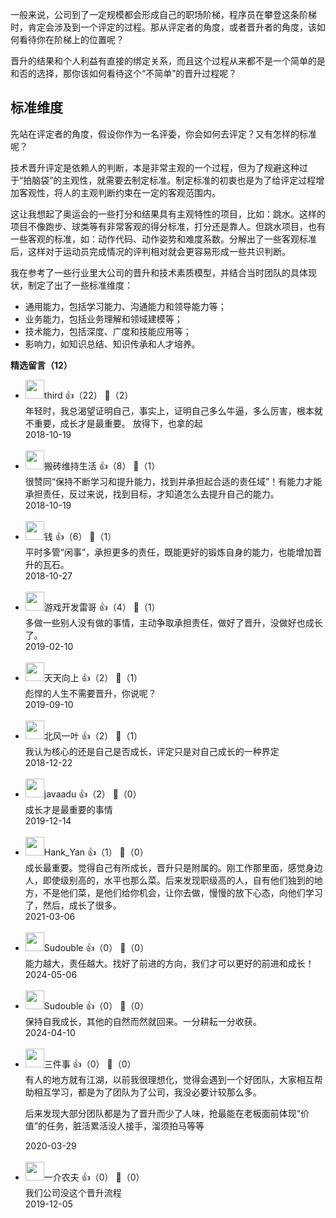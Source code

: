 一般来说，公司到了一定规模都会形成自己的职场阶梯，程序员在攀登这条阶梯时，肯定会涉及到一个评定的过程。那从评定者的角度，或者晋升者的角度，该如何看待你在阶梯上的位置呢？

晋升的结果和个人利益有直接的绑定关系，而且这个过程从来都不是一个简单的是和否的选择，那你该如何看待这个“不简单”的晋升过程呢？

## 标准维度

先站在评定者的角度，假设你作为一名评委，你会如何去评定？又有怎样的标准呢？

技术晋升评定是依赖人的判断，本是非常主观的一个过程，但为了规避这种过于“拍脑袋”的主观性，就需要去制定标准。制定标准的初衷也是为了给评定过程增加客观性，将人的主观判断约束在一定的客观范围内。

这让我想起了奥运会的一些打分和结果具有主观特性的项目，比如：跳水。这样的项目不像跑步、球类等有非常客观的得分标准，打分还是靠人。但跳水项目，也有一些客观的标准，如：动作代码、动作姿势和难度系数。分解出了一些客观标准后，这样对于运动员完成情况的评判相对就会更容易形成一些共识判断。

我在参考了一些行业里大公司的晋升和技术素质模型，并结合当时团队的具体现状，制定了出了一些标准维度：

- 通用能力，包括学习能力、沟通能力和领导能力等；
- 业务能力，包括业务理解和领域建模等；
- 技术能力，包括深度、广度和技能应用等；
- 影响力，如知识总结、知识传承和人才培养。
<div><strong>精选留言（12）</strong></div><ul>
<li><img src="https://static001.geekbang.org/account/avatar/00/0f/a4/5a/e708e423.jpg" width="30px"><span>third</span> 👍（22） 💬（2）<div>年轻时，我总渴望证明自己，事实上，证明自己多么牛逼，多么厉害，根本就不重要，成长才是最重要。
放得下，也拿的起</div>2018-10-19</li><br/><li><img src="https://static001.geekbang.org/account/avatar/00/0f/ad/70/3fbfa4e4.jpg" width="30px"><span>搬砖维持生活</span> 👍（8） 💬（1）<div>很赞同“保持不断学习和提升能力，找到并承担起合适的责任域”！有能力才能承担责任，反过来说，找到目标，才知道怎么去提升自己的能力。</div>2018-10-19</li><br/><li><img src="https://static001.geekbang.org/account/avatar/00/0f/67/f4/9a1feb59.jpg" width="30px"><span>钱</span> 👍（6） 💬（1）<div>平时多管“闲事”，承担更多的责任，既能更好的锻炼自身的能力，也能增加晋升的瓦石。</div>2018-10-27</li><br/><li><img src="https://static001.geekbang.org/account/avatar/00/13/9c/ce/02d3e98f.jpg" width="30px"><span>游戏开发雷哥</span> 👍（4） 💬（1）<div>多做一些别人没有做的事情，主动争取承担责任，做好了晋升，没做好也成长了。</div>2019-02-10</li><br/><li><img src="https://static001.geekbang.org/account/avatar/00/0f/bb/c9/37924ad4.jpg" width="30px"><span>天天向上</span> 👍（2） 💬（1）<div>彪悍的人生不需要晋升，你说呢？</div>2019-09-10</li><br/><li><img src="https://static001.geekbang.org/account/avatar/00/10/97/46/fe1f21d8.jpg" width="30px"><span>北风一叶</span> 👍（2） 💬（1）<div>我认为核心的还是自己是否成长，评定只是对自己成长的一种界定</div>2018-12-22</li><br/><li><img src="https://static001.geekbang.org/account/avatar/00/0f/44/47/3ddb94d0.jpg" width="30px"><span>javaadu</span> 👍（2） 💬（0）<div>成长才是最重要的事情</div>2019-12-14</li><br/><li><img src="https://static001.geekbang.org/account/avatar/00/10/f2/86/d689f77e.jpg" width="30px"><span>Hank_Yan</span> 👍（1） 💬（0）<div>成长最重要。觉得自己有所成长，晋升只是附属的。刚工作那里面，感觉身边人，即使级别高的，水平也那么菜。后来发现职级高的人，自有他们独到的地方，不是他们菜，是他们给你机会，让你去做，慢慢的放下心态，向他们学习了，然后，成长了很多。</div>2021-03-06</li><br/><li><img src="https://static001.geekbang.org/account/avatar/00/14/d6/46/5eb5261b.jpg" width="30px"><span>Sudouble</span> 👍（0） 💬（0）<div>能力越大，责任越大。找好了前进的方向，我们才可以更好的前进和成长！</div>2024-05-06</li><br/><li><img src="https://static001.geekbang.org/account/avatar/00/14/d6/46/5eb5261b.jpg" width="30px"><span>Sudouble</span> 👍（0） 💬（0）<div>保持自我成长，其他的自然而然就回来。一分耕耘一分收获。</div>2024-04-10</li><br/><li><img src="https://static001.geekbang.org/account/avatar/00/10/1c/4b/2e5df06f.jpg" width="30px"><span>三件事</span> 👍（0） 💬（0）<div>有人的地方就有江湖，以前我很理想化，觉得会遇到一个好团队，大家相互帮助相互学习，都是为了团队为了公司，我没必要计较那么多。

后来发现大部分团队都是为了晋升而少了人味，抢最能在老板面前体现“价值”的任务，脏活累活没人接手，溜须拍马等等</div>2020-03-29</li><br/><li><img src="https://static001.geekbang.org/account/avatar/00/12/ca/e3/7e860739.jpg" width="30px"><span>一介农夫</span> 👍（0） 💬（0）<div>我们公司没这个晋升流程</div>2019-12-05</li><br/>
</ul>